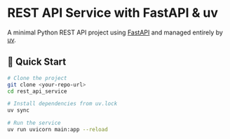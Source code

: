 # REST API Service with FastAPI & uv

A minimal Python REST API project using [FastAPI](https://fastapi.tiangolo.com/) and managed entirely by [uv](https://github.com/astral-sh/uv).

## 🚀 Quick Start

```bash
# Clone the project
git clone <your-repo-url>
cd rest_api_service

# Install dependencies from uv.lock
uv sync

# Run the service
uv run uvicorn main:app --reload

